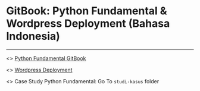 # GitBook: Python Fundamental & Wordpress Deployment (Bahasa Indonesia)

---

<> [Python Fundamental GitBook](docs/README.md)

<> [Wordpress Deployment](docs/wordpress/README.md)

<> Case Study Python Fundamental: Go To `studi-kasus` folder